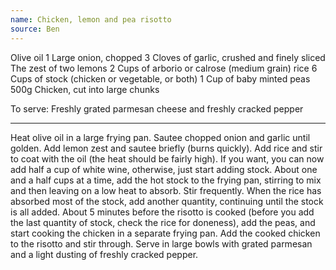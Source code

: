 ```yaml
---
name: Chicken, lemon and pea risotto
source: Ben
---
```


Olive oil
1 Large onion, chopped
3 Cloves of garlic, crushed and finely sliced
The zest of two lemons
2 Cups of arborio or calrose (medium grain) rice
6 Cups of stock (chicken or vegetable, or both)
1 Cup of baby minted peas
500g Chicken, cut into large chunks

To serve:
Freshly grated parmesan cheese and freshly cracked pepper

---

Heat olive oil in a large frying pan. Sautee chopped onion and garlic until golden. Add lemon zest and sautee briefly (burns quickly). Add rice and stir to coat with the oil (the heat should be fairly high). If you want, you can now add half a cup of white wine, otherwise, just start adding stock. About one and a half cups at a time, add the hot stock to the frying pan, stirring to mix and then leaving on a low heat to absorb. Stir frequently. When the rice has absorbed most of the stock, add another quantity, continuing until the stock is all added. About 5 minutes before the risotto is cooked (before you add the last quantity of stock, check the rice for doneness), add the peas, and start cooking the chicken in a separate frying pan. Add the cooked chicken to the risotto and stir through. Serve in large bowls with grated parmesan and a light dusting of freshly cracked pepper.


